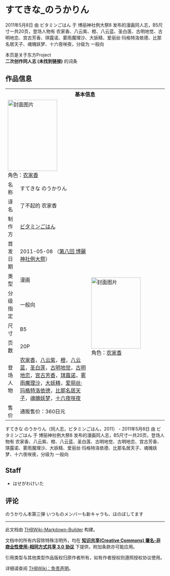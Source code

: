 # すてきな_のうかりん

<!-- source html: G:\repos\THBWiki-Markdown-Builder\THBWikiMarkdown\Temp\main\3\3e\ns0%3A%E3%81%99%E3%81%A6%E3%81%8D%E3%81%AA_%E3%81%AE%E3%81%86%E3%81%8B%E3%82%8A%E3%82%93.html -->

2011年5月8日 由 ビタミンごはん 于 博丽神社例大祭8 发布的漫画同人志，B5尺寸一共20页，登场人物有 农家香、八云紫、橙、八云蓝、圣白莲、古明地觉、古明地恋、宫古芳香、琪露诺、雾雨魔理沙、大妖精、爱丽丝·玛格特洛依德、比那名居天子、魂魄妖梦、十六夜咲夜，分级为 一般向

本页是关于东方Project  
 **二次创作同人志 (未找到链接)** 的词条

## 作品信息

<table><tbody><tr><th colspan="3">基本信息</th></tr><tr><td class="cover-artwork-mobile" colspan="2"><a href="./文件-すてきな_のうかりん封面.jpg.md" class="image" title="封面图片"><img alt="封面图片" src="https://upload.thwiki.cc/thumb/6/65/%E3%81%99%E3%81%A6%E3%81%8D%E3%81%AA_%E3%81%AE%E3%81%86%E3%81%8B%E3%82%8A%E3%82%93%E5%B0%81%E9%9D%A2.jpg/156px-%E3%81%99%E3%81%A6%E3%81%8D%E3%81%AA_%E3%81%AE%E3%81%86%E3%81%8B%E3%82%8A%E3%82%93%E5%B0%81%E9%9D%A2.jpg" decoding="async" loading="lazy" width="156" height="224" srcset="https://upload.thwiki.cc/thumb/6/65/%E3%81%99%E3%81%A6%E3%81%8D%E3%81%AA_%E3%81%AE%E3%81%86%E3%81%8B%E3%82%8A%E3%82%93%E5%B0%81%E9%9D%A2.jpg/234px-%E3%81%99%E3%81%A6%E3%81%8D%E3%81%AA_%E3%81%AE%E3%81%86%E3%81%8B%E3%82%8A%E3%82%93%E5%B0%81%E9%9D%A2.jpg 1.5x, https://upload.thwiki.cc/6/65/%E3%81%99%E3%81%A6%E3%81%8D%E3%81%AA_%E3%81%AE%E3%81%86%E3%81%8B%E3%82%8A%E3%82%93%E5%B0%81%E9%9D%A2.jpg 2x" data-file-width="265" data-file-height="380"></a><div class="cover-char">角色：<a href="/index.php?title=%E5%86%9C%E5%AE%B6%E9%A6%99&amp;action=edit&amp;redlink=1" class="new" title="农家香（页面不存在）">农家香</a></div></td>
</tr><tr><td class="label">名称</td><td colspan="2"> すてきな のうかりん </td></tr><tr><td class="label">译名</td><td colspan="2"> 了不起的 农家香 </td></tr><tr><td class="label">制作方</td><td><a href="./ビタミンごはん.md" title="ビタミンごはん">ビタミンごはん</a></td><td class="cover-artwork" rowspan="8" style="min-width:224px;"><a href="./文件-すてきな_のうかりん封面.jpg.md" class="image" title="封面图片"><img alt="封面图片" src="https://upload.thwiki.cc/thumb/6/65/%E3%81%99%E3%81%A6%E3%81%8D%E3%81%AA_%E3%81%AE%E3%81%86%E3%81%8B%E3%82%8A%E3%82%93%E5%B0%81%E9%9D%A2.jpg/156px-%E3%81%99%E3%81%A6%E3%81%8D%E3%81%AA_%E3%81%AE%E3%81%86%E3%81%8B%E3%82%8A%E3%82%93%E5%B0%81%E9%9D%A2.jpg" decoding="async" loading="lazy" width="156" height="224" srcset="https://upload.thwiki.cc/thumb/6/65/%E3%81%99%E3%81%A6%E3%81%8D%E3%81%AA_%E3%81%AE%E3%81%86%E3%81%8B%E3%82%8A%E3%82%93%E5%B0%81%E9%9D%A2.jpg/234px-%E3%81%99%E3%81%A6%E3%81%8D%E3%81%AA_%E3%81%AE%E3%81%86%E3%81%8B%E3%82%8A%E3%82%93%E5%B0%81%E9%9D%A2.jpg 1.5x, https://upload.thwiki.cc/6/65/%E3%81%99%E3%81%A6%E3%81%8D%E3%81%AA_%E3%81%AE%E3%81%86%E3%81%8B%E3%82%8A%E3%82%93%E5%B0%81%E9%9D%A2.jpg 2x" data-file-width="265" data-file-height="380"></a><div class="cover-char">角色：<a href="/index.php?title=%E5%86%9C%E5%AE%B6%E9%A6%99&amp;action=edit&amp;redlink=1" class="new" title="农家香（页面不存在）">农家香</a></div></td>
</tr><tr><td class="label">首发日期</td><td>2011-05-08&#160;（<a href="/展会作品列表?e=%E5%8D%9A%E4%B8%BD%E7%A5%9E%E7%A4%BE%E4%BE%8B%E5%A4%A7%E7%A5%AD%238">第八回 博麗神社例大祭</a>）</td></tr><tr><td class="label">类型</td><td>漫画</td></tr><tr><td class="label">分级指定</td><td>一般向</td></tr><tr><td class="label">尺寸</td><td>B5</td></tr><tr><td class="label">页数</td><td>20P</td></tr><tr><td class="label">登场人物</td><td><a href="/index.php?title=%E5%86%9C%E5%AE%B6%E9%A6%99&amp;action=edit&amp;redlink=1" class="new" title="农家香（页面不存在）">农家香</a>，<a href="./八云紫.md" title="八云紫">八云紫</a>，<a href="./橙.md" title="橙">橙</a>，<a href="./八云蓝.md" title="八云蓝">八云蓝</a>，<a href="./圣白莲.md" title="圣白莲">圣白莲</a>，<a href="./古明地觉.md" title="古明地觉">古明地觉</a>，<a href="./古明地恋.md" title="古明地恋">古明地恋</a>，<a href="./宫古芳香.md" title="宫古芳香">宫古芳香</a>，<a href="./琪露诺.md" title="琪露诺">琪露诺</a>，<a href="./雾雨魔理沙.md" title="雾雨魔理沙">雾雨魔理沙</a>，<a href="./大妖精.md" title="大妖精">大妖精</a>，<a href="./爱丽丝·玛格特洛依德.md" title="爱丽丝·玛格特洛依德">爱丽丝·玛格特洛依德</a>，<a href="./比那名居天子.md" title="比那名居天子">比那名居天子</a>，<a href="./魂魄妖梦.md" title="魂魄妖梦">魂魄妖梦</a>，<a href="/%E5%8D%81%E5%85%AD%E5%A4%9C%E5%92%B2%E5%A4%9C" title="十六夜咲夜">十六夜咲夜</a></td></tr><tr><td class="label">售价</td><td>通贩售价：360日元</td></tr></tbody></table>

すてきな のうかりん（同人志，ビタミンごはん，2011） - 2011年5月8日 由 ビタミンごはん 于 博丽神社例大祭8 发布的漫画同人志，B5尺寸一共20页，登场人物有 农家香、八云紫、橙、八云蓝、圣白莲、古明地觉、古明地恋、宫古芳香、琪露诺、雾雨魔理沙、大妖精、爱丽丝·玛格特洛依德、比那名居天子、魂魄妖梦、十六夜咲夜，分级为 一般向

## Staff
- はせがわけいた


## 评论
  
のうかりん本第三弾 いつものメンバーも新キャラも、ほのぼしてます
  
  
  

  





---

此文档由 [THBWiki-Markdown-Builder](https://github.com/Delsin-Yu/THBWiki-Markdown-Builder) 构建。

文档中的所有内容除特殊注明外，均在 [**知识共享(Creative Commons) 署名-非商业性使用-相同方式共享 3.0 协议**](https://creativecommons.org/licenses/by-sa/3.0/deed.zh-hans) 下提供，附加条款亦可能应用。

引用类型与其他类型作品版权归原作者所有，如有作者授权则遵照授权协议使用。

详细请查阅 [THBWiki：免责声明](https://thbwiki.cc/THBWiki:%E5%85%8D%E8%B4%A3%E5%A3%B0%E6%98%8E)。

